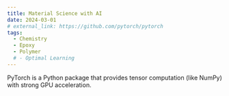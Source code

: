 ```yaml
---
title: Material Science with AI
date: 2024-03-01
# external_link: https://github.com/pytorch/pytorch
tags:
  - Chemistry
  - Epoxy
  - Polymer
  # - Optimal Learning
---
```


PyTorch is a Python package that provides tensor computation (like NumPy) with strong GPU acceleration.

<!--more-->
